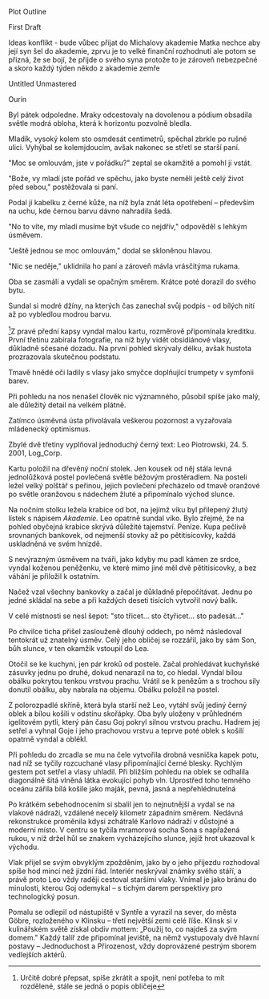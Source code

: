 Plot Outline

  

First Draft

Ideas
	  konflikt - bude vůbec přijat do Michalovy akademie 
	  Matka nechce aby její syn šel do akademie, zprvu je to velké finanční rozhodnutí ale potom se přizná, že se bojí, že přijde o svého syna protože to je zároveň nebezpečné a skoro každý týden někdo z akademie zemře

Untitled Unmastered

Ourin


Byl pátek odpoledne. Mraky odcestovaly na dovolenou a pódium obsadila světle modrá obloha, která k horizontu pozvolně bledla. 

Mladík, vysoký kolem sto osmdesát centimetrů, spěchal zbrkle po rušné ulici. Vyhýbal se kolemjdoucím, avšak nakonec se střetl se starší paní.

"Moc se omlouvám, jste v pořádku?" zeptal se okamžitě a pomohl jí vstát. 

"Bože, vy mladí jste pořád ve spěchu, jako byste neměli ještě celý život před sebou," postěžovala si paní. 

Podal jí kabelku z černé kůže, na níž byla znát léta opotřebení – především na uchu, kde černou barvu dávno nahradila šedá. 

"No to víte, my mladí musíme být všude co nejdřív," odpověděl s lehkým úsměvem. 

"Ještě jednou se moc omlouvám," dodal se skloněnou hlavou. 

"Nic se neděje," uklidnila ho paní a zároveň mávla vrásčitýma rukama. 

Oba se zasmáli a vydali se opačným směrem. Krátce poté dorazil do svého bytu.

Sundal si modré džíny, na kterých čas zanechal svůj podpis - od bílých nití až po vybledlou modrou barvu.

[^1]Z pravé přední kapsy vyndal malou kartu, rozměrově připomínala kreditku. První třetinu zabírala fotografie, na níž byly vidět obsidiánové vlasy, důkladně sčesané dozadu. Na první pohled skrývaly délku, avšak hustota prozrazovala skutečnou podstatu. 

Tmavě hnědé oči ladily s vlasy jako smyčce doplňující trumpety v symfonii barev.

Při pohledu na nos nenašel člověk nic významného, působil spíše jako malý, ale důležitý detail na velkém plátně. 

Zatímco úsměvná ústa přivolávala veškerou pozornost a vyzařovala mládenecký optimismus.

Zbylé dvě třetiny vyplňoval jednoduchý černý text: Leo Piotrowski, 24. 5. 2001, Log_Corp.

Kartu položil na dřevěný noční stolek. Jen kousek od něj stála levná jednolůžková postel povlečená světle béžovým prostěradlem. Na posteli ležel velký polštář s peřinou, jejich povlečení přecházelo od tmavě oranžové po světle oranžovou s nádechem žluté a připomínalo východ slunce.

Na nočním stolku ležela krabice od bot, na jejímž víku byl přilepený žlutý lístek s nápisem *Akademie.* Leo opatrně sundal víko. Bylo zřejmé, že na pohled obyčejná krabice skrývá důležité tajemství. Peníze. Kupa pečlivě srovnaných bankovek, od nejmenší stovky až po pětitisícovky, každá uskladněná ve svém hnízdě.

S nevýrazným úsměvem na tváři, jako kdyby mu padl kámen ze srdce, vyndal koženou peněženku, ve které mimo jiné měl dvě pětitisícovky, a bez váhání je přiložil k ostatním.

Načež vzal všechny bankovky a začal je důkladně přepočítávat. Jednu po jedné skládal na sebe a při každých deseti tisících vytvořil nový balík.

V celé místnosti se nesl šepot: "sto třicet... sto čtyřicet... sto padesát..." 

Po chvilce ticha přišel zaslouženě dlouhý oddech, po němž následoval tentokrát už znatelný úsměv. Celý jeho obličej se rozzářil, jako by sám Son, bůh slunce, v ten okamžik vstoupil do Lea.

Otočil se ke kuchyni, jen pár kroků od postele. Začal prohledávat kuchyňské zásuvky jednu po druhé, dokud nenarazil na to, co hledal. Vyndal bílou obálku pokrytou tenkou vrstvou prachu. Vrátil se k penězům a s trochou síly donutil obálku, aby nabrala na objemu. Obálku položil na postel.

Z polorozpadlé skříně, která byla starší než Leo, vytáhl svůj jediný černý oblek a bílou košili v odstínu skořápky. Oba byly uloženy v průhledném igelitovém pytli, který pán času Goj pokryl silnou vrstvou prachu. Hadrem jej setřel a vyhnal Goje i jeho prachovou vrstvu a teprve poté oblek s košilí opatrně vyndal a oblékl.

Při pohledu do zrcadla se mu na čele vytvořila drobná vesnička kapek potu, nad níž se tyčily rozcuchané vlasy připomínající černé blesky. Rychlým gestem pot setřel a vlasy uhladil. Při bližším pohledu na oblek se odhalila diagonálně šitá vlněná látka evokující pohyb vln. Uprostřed toho temného oceánu zářila bílá košile jako maják, pevná, jasná a nepřehlédnutelná

Po krátkém sebehodnocením si sbalil jen to nejnutnější a vydal se na vlakové nádraží, vzdálené necelý kilometr západním směrem. Nedávná rekonstrukce proměnila kdysi zchátralé Karlovo nádraží v důstojné a moderní místo. V centru se tyčila mramorová socha Sona s napřažená rukou, v níž držel hůl se znakem vycházejícího slunce, jejíž hrot ukazoval k východu.

Vlak přijel se svým obvyklým zpožděním, jako by o jeho příjezdu rozhodoval spíše hod mincí než jízdní řád. Interiér neskrýval známky svého stáří, a právě proto Leo vždy raději cestoval staršími vlaky. Vnímal je jako bránu do minulosti, kterou Goj odemykal – s tichým darem perspektivy pro technologický posun.

Pomalu se odlepil od nástupiště v Syntře a vyrazil na sever, do města Göbre, rozloženého v Klinsku – třetí největší zemi celé říše. Klinsk si v kulinářském světě získal obdiv mottem: „Použij to, co najdeš za svým domem." Každý talíř zde připomínal jeviště, na němž vystupovaly dvě hlavní postavy – Jednoduchost a Přirozenost, vždy doprovázené pestrým sborem vedlejších aktérů.

[^1]: Určitě dobré přepsat, spíše zkrátit a spojit, není potřeba to mít rozdělené, stále se jedná o popis obličeje
	
